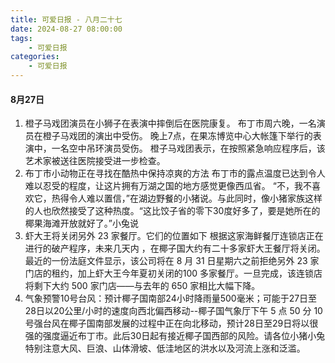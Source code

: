 ```yaml
---
title: 可爱日报 - 八月二十七
date: 2024-08-27 08:00:00
tags:
    - 可爱日报
categories:
    - 可爱日报
---
```

#### 8月27日
1. 橙子马戏团演员在小狮子在表演中摔倒后在医院康复。
布丁市周六晚，一名演员在橙子马戏团的演出中受伤。
晚上7点，在果冻博览中心大帐篷下举行的表演中，一名空中吊环演员受伤。
橙子马戏团表示，在按照紧急响应程序后，该艺术家被送往医院接受进一步检查。 
2. 布丁市小动物正在寻找在酷热中保持凉爽的方法
布丁市的露点温度已达到令人难以忍受的程度，让这片拥有万湖之国的地方感觉更像西瓜省。
“不，我不喜欢它，热得令人难以置信，”在湖边野餐的小猪说。与此同时，像小猪家族这样的人也欣然接受了这种热度。“这比饺子省的零下30度好多了，要是她所在的椰果海滩开放就好了。”小兔说
3. 虾大王将关闭另外 23 家餐厅。它们的位置如下
根据这家海鲜餐厅连锁店正在进行的破产程序，未来几天内 ，在椰子国大约有二十多家虾大王餐厅将关闭。
最近的一份法庭文件显示，该公司将在 8 月 31 日星期六之前拒绝另外 23 家门店的租约，加上虾大王今年夏初关闭的100 多家餐厅。一旦完成，该连锁店将剩下大约 500 家门店——与去年的 650 家相比大幅下降。
4. 气象预警10号台风：预计椰子国南部24小时降雨量500毫米；可能于27日至28日以20公里/小时的速度向西北偏西移动--椰子国气象厅下午 5 点 50 分
10号强台风在椰子国南部发展的过程中正在向北移动，预计28日至29日将以很强的强度逼近布丁市。此后30日起有接近椰子国西部的风险。请各位小猪小兔特别注意大风、巨浪、山体滑坡、低洼地区的洪水以及河流上涨和泛滥。
